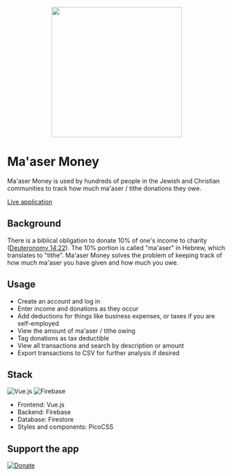 <p align="center">
  <img src="./img/og-image-2-transparent.png" width="300" />
</p>

# Ma'aser Money

Ma'aser Money is used by hundreds of people in the Jewish and Christian communities to track how much ma'aser / tithe donations they owe.

[Live application](https://maaser.money)

## Background
There is a biblical obligation to donate 10% of one's income to charity ([Deuteronomy 14:22](https://www.sefaria.org/Deuteronomy.14.22?lang=en&with=all&lang2=en)). The 10% portion is called "ma'aser" in Hebrew, which translates to "tithe". Ma'aser Money solves the problem of keeping track of how much ma'aser you have given and how much you owe.

## Usage
- Create an account and log in
- Enter income and donations as they occur
- Add deductions for things like business expenses, or taxes if you are self-employed
- View the amount of ma'aser / tithe owing
- Tag donations as tax deductible
- View all transactions and search by description or amount
- Export transactions to CSV for further analysis if desired

## Stack
![Vue.js](https://img.shields.io/badge/vuejs-%2335495e.svg?style=for-the-badge&logo=vuedotjs&logoColor=%234FC08D)
 ![Firebase](https://img.shields.io/badge/Firebase-039BE5?style=for-the-badge&logo=Firebase&logoColor=orange)

- Frontend: Vue.js
- Backend: Firebase
- Database: Firestore
- Styles and components: PicoCSS

## Support the app
[![Donate](https://img.shields.io/badge/Donate-Support_the_app-green)](https://donate.stripe.com/00g3g17T3ge58lG4gh)
